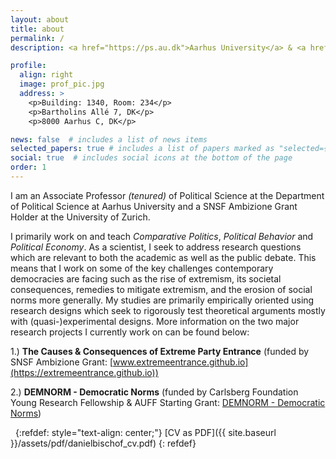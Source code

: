 ```yaml
---
layout: about
title: about
permalink: /
description: <a href="https://ps.au.dk">Aarhus University</a> & <a href="https://www.ipz.uzh.ch/en.html">University of Zurich</a>. 

profile:
  align: right
  image: prof_pic.jpg
  address: >
    <p>Building: 1340, Room: 234</p>
    <p>Bartholins Allé 7, DK</p>
    <p>8000 Aarhus C, DK</p>

news: false  # includes a list of news items
selected_papers: true # includes a list of papers marked as "selected={true}"
social: true  # includes social icons at the bottom of the page
order: 1
---
```


I am an Associate Professor *(tenured)* of Political Science at the Department of Political Science at Aarhus University and a SNSF Ambizione Grant Holder at the University of Zurich. 

I primarily work on and teach *Comparative Politics*, *Political Behavior* and *Political Economy*. As a scientist, I seek to address research questions which are relevant to both the academic as well as the public debate. This means that I work on some of the key challenges contemporary democracies are facing such as the rise of extremism, its societal consequences, remedies to mitigate extremism, and the erosion of social norms more generally. My studies are primarily empirically oriented using research designs which seek to rigorously test theoretical arguments mostly with (quasi-)experimental designs. More information on the two major research projects I currently work on can be found below:

1.) **The Causes & Consequences of Extreme Party Entrance** (funded by SNSF Ambizione Grant: [www.extremeentrance.github.io](https://extremeentrance.github.io))

2.) **DEMNORM - Democratic Norms** (funded by Carlsberg Foundation Young Research Fellowship & AUFF Starting Grant: [DEMNORM - Democratic Norms](https://demnorm.github.io/)) 

&nbsp;
{:refdef: style="text-align: center;"}
[CV as PDF]({{ site.baseurl }}/assets/pdf/danielbischof_cv.pdf) 
{: refdef}
&nbsp;
